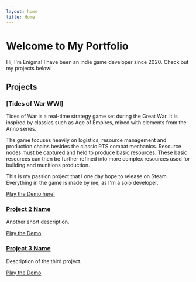 ```yaml
---
layout: home
title: Home
---
```


# Welcome to My Portfolio

Hi, I'm Enigma! I have been an indie game developer since 2020. Check out my projects below!

## Projects

### [Tides of War WWI]
Tides of War is a real-time strategy game set during the Great War. It is inspired by classics such as Age of Empires, mixed with elements from the Anno series.

The game focuses heavily on logistics, resource management and production chains besides the classic RTS combat mechanics. Resource nodes must be captured and held to produce basic resources.
These basic resources can then be further refined into more complex resources used for building and munitions production.

This is my passion project that I one day hope to release on Steam. Everything in the game is made by me, as I'm a solo developer.

[Play the Demo here!](https://enigma-505.itch.io/tides-of-war-wwi)

### [Project 2 Name](https://link-to-project-demo.com)
Another short description.

[Play the Demo](https://link-to-itch.io)

### [Project 3 Name](https://link-to-project-demo.com)
Description of the third project.

[Play the Demo](https://link-to-itch.io)
